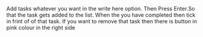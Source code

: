 Add tasks whatever you want in the write here option.
Then Press Enter.So that the task gets added to the list.
When the you have completed then tick in frint of of that task.
If you want to remove that task then there is button in pink colour in the right side 
